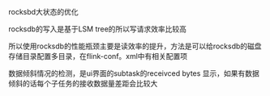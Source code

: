rocksbd大状态的优化

rocksdb的写入是基于LSM tree的所以写请求效率比较高

所以使用rocksdb的性能瓶颈主要是读效率的提升，方法是可以给rocksdb的磁盘存储目录配置多目录，在flink-conf。xml中有相关配置项



数据倾斜情况的检测，是ui界面的subtask的receivced bytes 显示，如果有数据倾斜的话每个子任务的接收数据量差距会比较大